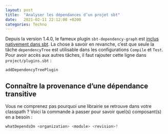 ```yaml
---
layout: post
title:  "Analyser les dépendances d’un projet sbt"
date:   2021-02-11 22:12:00 +0200
categories: Techno
---
```


Depuis la version 1.4.0, le fameux plugin `sbt-dependency-graph` est [inclus nativement dans sbt][sbt-release-note]. La
chose à savoir en revanche, c’est que seule la tâche `dependencyTree` est utilisable dans les configurations `Compile`
et `Test`. Pour avoir accès aux autres tâches, il faut rajouter cette ligne dans `project/plugins.sbt` :
```sbt
addDependencyTreePlugin
```

## Connaître la provenance d’une dépendance transitive

Vous ne comprenez pas pourquoi une librairie se retrouve dans votre classpath ? Voici la commande à passer pour savoir
quel(s) composant(s) en a besoin :

```sbt
whatDependsOn <organization> <module> <revision>?
```

[sbt-release-note]: https://www.scala-sbt.org/1.x/docs/sbt-1.4-Release-Notes.html#sbt-dependency-graph+is+in-sourced
